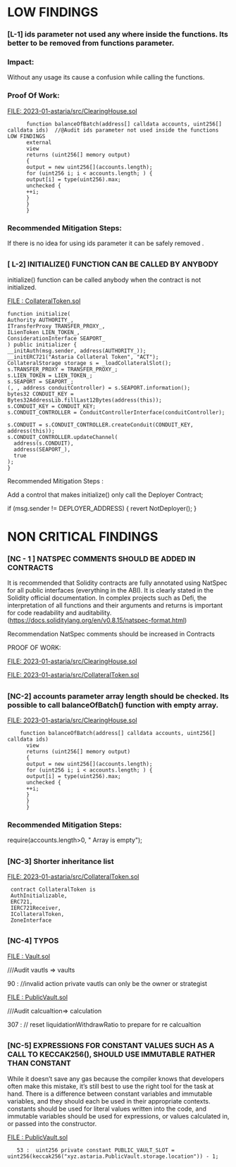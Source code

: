 # LOW FINDINGS

### [L-1]  ids parameter not used any where inside the functions. Its better to be removed from functions parameter. 

### Impact:

Without any usage its cause a confusion while calling the functions.

### Proof Of Work: 

[FILE: 2023-01-astaria/src/ClearingHouse.sol](https://github.com/code-423n4/2023-01-astaria/blob/main/src/ClearingHouse.sol)

          function balanceOfBatch(address[] calldata accounts, uint256[] calldata ids)  //@Audit ids parameter not used inside the functions LOW FINDINGS
          external
          view
          returns (uint256[] memory output)
          {
          output = new uint256[](accounts.length);
          for (uint256 i; i < accounts.length; ) {
          output[i] = type(uint256).max;
          unchecked {
          ++i;
          }
          }
          }

### Recommended Mitigation Steps: 

If there is no idea for using  ids parameter it can be safely removed . 

##

### [ L-2]  INITIALIZE() FUNCTION CAN BE CALLED BY ANYBODY

initialize() function can be called anybody when the contract is not initialized.

[FILE : CollateralToken.sol](https://github.com/code-423n4/2023-01-astaria/blob/main/src/CollateralToken.sol)

    function initialize(
    Authority AUTHORITY_,
    ITransferProxy TRANSFER_PROXY_,
    ILienToken LIEN_TOKEN_,
    ConsiderationInterface SEAPORT_
    ) public initializer {
    __initAuth(msg.sender, address(AUTHORITY_));
    __initERC721("Astaria Collateral Token", "ACT");
    CollateralStorage storage s = _loadCollateralSlot();
    s.TRANSFER_PROXY = TRANSFER_PROXY_;
    s.LIEN_TOKEN = LIEN_TOKEN_;
    s.SEAPORT = SEAPORT_;
    (, , address conduitController) = s.SEAPORT.information();
    bytes32 CONDUIT_KEY = Bytes32AddressLib.fillLast12Bytes(address(this));
    s.CONDUIT_KEY = CONDUIT_KEY;
    s.CONDUIT_CONTROLLER = ConduitControllerInterface(conduitController);

    s.CONDUIT = s.CONDUIT_CONTROLLER.createConduit(CONDUIT_KEY, address(this));
    s.CONDUIT_CONTROLLER.updateChannel(
      address(s.CONDUIT),
      address(SEAPORT_),
      true
    );
    }

Recommended Mitigation Steps :

Add a control that makes initialize() only call the Deployer Contract;

if (msg.sender != DEPLOYER_ADDRESS) {
						revert NotDeployer();
				}

# NON CRITICAL FINDINGS

### [NC - 1 ]  NATSPEC COMMENTS SHOULD BE ADDED IN CONTRACTS

It is recommended that Solidity contracts are fully annotated using NatSpec for all public interfaces (everything in the ABI). It is clearly stated in the Solidity official documentation.
In complex projects such as Defi, the interpretation of all functions and their arguments and returns is important for code readability and auditability.
(https://docs.soliditylang.org/en/v0.8.15/natspec-format.html)

Recommendation
NatSpec comments should be increased in Contracts

PROOF OF WORK:

[FILE: 2023-01-astaria/src/ClearingHouse.sol](https://github.com/code-423n4/2023-01-astaria/blob/main/src/ClearingHouse.sol)

[FILE: 2023-01-astaria/src/CollateralToken.sol](https://github.com/code-423n4/2023-01-astaria/blob/main/src/CollateralToken.sol)

##

### [NC-2]  accounts parameter array length should be checked. Its possible to call balanceOfBatch() function with empty array.


[FILE: 2023-01-astaria/src/ClearingHouse.sol](https://github.com/code-423n4/2023-01-astaria/blob/main/src/ClearingHouse.sol)

        function balanceOfBatch(address[] calldata accounts, uint256[] calldata ids)  
          view
          returns (uint256[] memory output)
          {
          output = new uint256[](accounts.length);
          for (uint256 i; i < accounts.length; ) {
          output[i] = type(uint256).max;
          unchecked {
          ++i;
          }
          }
          }
 
### Recommended Mitigation Steps: 

   require(accounts.length>0, " Array is empty");

##

###  [NC-3] Shorter inheritance list

[FILE: 2023-01-astaria/src/CollateralToken.sol](https://github.com/code-423n4/2023-01-astaria/blob/main/src/CollateralToken.sol)


     contract CollateralToken is
     AuthInitializable,
     ERC721,
     IERC721Receiver,
     ICollateralToken,
     ZoneInterface

##

### [NC-4] TYPOS

[FILE : Vault.sol](https://github.com/code-423n4/2023-01-astaria/blob/main/src/Vault.sol)

///Audit  vautls  => vaults 

 90 :  //invalid action private vautls can only be the owner or strategist

[FILE : PublicVault.sol](https://github.com/code-423n4/2023-01-astaria/blob/main/src/PublicVault.sol)

///Audit  calcualtion=> calculation

   307 : // reset liquidationWithdrawRatio to prepare for re calcualtion

##

### [NC-5]   EXPRESSIONS FOR CONSTANT VALUES SUCH AS A CALL TO KECCAK256(), SHOULD USE IMMUTABLE RATHER THAN CONSTANT


While it doesn’t save any gas because the compiler knows that developers often make this mistake, it’s still best to use the right tool for the task at hand. There is a difference between constant variables and immutable variables, and they should each be used in their appropriate contexts. constants should be used for literal values written into the code, and immutable variables should be used for expressions, or values calculated in, or passed into the constructor.

[FILE : PublicVault.sol](https://github.com/code-423n4/2023-01-astaria/blob/main/src/PublicVault.sol)

       53 :  uint256 private constant PUBLIC_VAULT_SLOT =
    uint256(keccak256("xyz.astaria.PublicVault.storage.location")) - 1;



